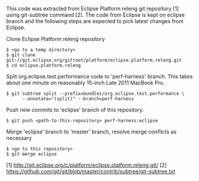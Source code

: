 This code was extracted from Eclipse Platform releng git repository [1] using
git-subtree command [2]. The code from Eclipse is kept on eclipse branch and
the following steps are expected to pick latest changes from Eclipse.

Clone Eclipse Platform releng repository

    $ <go to a temp directory>
    $ git clone git://git.eclipse.org/gitroot/platform/eclipse.platform.releng.git
    $ cd eclipse.platform.releng

Split org.eclipse.test.performance code to 'perf-harness' branch. This takes about
one minute on reasonably 15-inch Late 2011 MacBook Pro.

    $ git subtree split --prefix=bundles/org.eclipse.test.performance \
          --annotate="(split)" --branch=perf-harness 

Push new commits to 'eclipse' branch of this repository.

    $ git push <path-to-this-repository> perf-harness:eclipse

Merge 'eclipse' branch to 'master' branch, resolve merge conflicts as necessary

    $ <go to this repository>
    $ git merge eclipse


[1] http://git.eclipse.org/c/platform/eclipse.platform.releng.git/
[2] https://github.com/git/git/blob/master/contrib/subtree/git-subtree.txt
